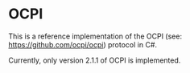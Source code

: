 # OCPI
This is a reference implementation of the OCPI (see: https://github.com/ocpi/ocpi) protocol in C#.

Currently, only version 2.1.1 of OCPI is implemented.

